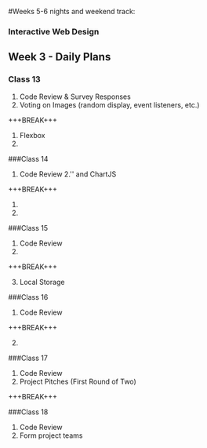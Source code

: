 #Weeks 5-6 nights and weekend track:
### Interactive Web Design

## Week 3 - Daily Plans
### Class 13
1. Code Review & Survey Responses
2. Voting on Images (random display, event listeners, etc.)

+++BREAK+++

1. Flexbox
2.

###Class 14
1. Code Review
2.'<canvas>' and ChartJS

+++BREAK+++

1.
2.

###Class 15
1. Code Review
2. 

+++BREAK+++

3. Local Storage

###Class 16
1. Code Review

+++BREAK+++

2.

###Class 17
1. Code Review
2. Project Pitches (First Round of Two)

+++BREAK+++


###Class 18
1. Code Review
2. Form project teams
